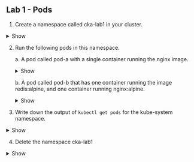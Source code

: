 ## Lab 1 - Pods

1. Create a namespace called cka-lab1 in your cluster.

<details><summary>Show</summary>
<p>

```bash
kubectl create namespace cka-lab1
```

</p>
</details>

2. Run the following pods in this namespace.

    a. A pod called pod-a with a single container running the nginx image. 
    
    <details><summary>Show</summary>
    <p>
    
    ```bash
    k run pod-a --image=nginx --namespace=cka-lab1
    ```
    
    </p>
    </details>
     
    b. A pod called pod-b that has one container running the image redis:alpine, and one container running nginx:alpine. 
      
    <details><summary>Show</summary>
    <p>
    
    ```bash
    kubectl  run pod-b --image=nginx --namespace=cka-lab1 --dry-run=client -o yaml > pod-b.yaml
    ```
    
    </p>
    </details>

3. Write down the output of `kubectl get pods` for the kube-system namespace.
<details><summary>Show</summary>
<p>
    
```bash
kubectl get pods --namespace kube-system
```
</p>
</details>

4. Delete the namespace cka-lab1


<details><summary>Show</summary>
<p>
    
```bash
kubectl delete ns cka-lab1
```
</p>
</details>
